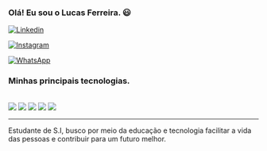 ### Olá! Eu sou o Lucas Ferreira. 😃

[![Linkedin](https://img.shields.io/badge/LinkedIn-0077B5?style=for-the-badge&logo=linkedin&logoColor=white)](https://www.linkedin.com/in/lucas-ferreira-8bb281248/)

[![Instagram](https://img.shields.io/badge/Instagram-E4405F?style=for-the-badge&logo=instagram&logoColor=white)](https://www.instagram.com/lucas_f_pas/?next=%2F)

[![WhatsApp](https://img.shields.io/badge/WhatsApp-25D366?style=for-the-badge&logo=whatsapp&logoColor=white)](https://wa.me/2219517878702/?)

### Minhas principais tecnologias.

<div style="display: inline_block"></br>
  <img aling="center" alter="html5" src="https://img.shields.io/badge/HTML5-E34F26?style=for-the-badge&logo=html5&logoColor=white"/>
  <img aling="center" alter="css3" src="https://img.shields.io/badge/CSS3-1572B6?style=for-the-badge&logo=css3&logoColor=white"/>
  <img aling="center" alter="javaScript" src="https://img.shields.io/badge/JavaScript-323330?style=for-the-badge&logo=javascript&logoColor=F7DF1E"/>
  <img aling="center" alter="java" src="https://img.shields.io/badge/Java-ED8B00?style=for-the-badge&logo=openjdk&logoColor=white"/>
  <img aling="center" alter="C" src="https://img.shields.io/badge/C-00599C?style=for-the-badge&logo=c&logoColor=white"/>
</div>
<hr>
<p>Estudante de S.I, busco por meio da educação e tecnologia facilitar a vida das pessoas e contribuir para um futuro melhor.</p>
